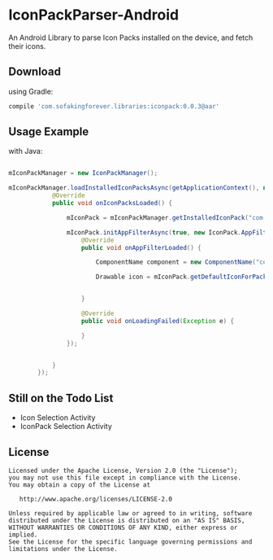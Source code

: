 IconPackParser-Android
======

An Android Library to parse Icon Packs installed on the device, and fetch their icons.

Download
--------

using Gradle:
```groovy
compile 'com.sofakingforever.libraries:iconpack:0.0.3@aar'
```


Usage Example
--------

with Java:

```java

mIconPackManager = new IconPackManager();

mIconPackManager.loadInstalledIconPacksAsync(getApplicationContext(), new IconPackManager.Listener() {
            @Override
            public void onIconPacksLoaded() {

                mIconPack = mIconPackManager.getInstalledIconPack("com.example.iconpack");

                mIconPack.initAppFilterAsync(true, new IconPack.AppFilterListener() {
                    @Override
                    public void onAppFilterLoaded() {

                        ComponentName component = new ComponentName("com.app.example", ".ExampleActivity");

                        Drawable icon = mIconPack.getDefaultIconForPackage(MainActivity.this, component, true);


                    }

                    @Override
                    public void onLoadingFailed(Exception e) {

                    }
                });


            }
        });

```


Still on the Todo List
--------
- Icon Selection Activity
- IconPack Selection Activity

License
-------

    Licensed under the Apache License, Version 2.0 (the "License");
    you may not use this file except in compliance with the License.
    You may obtain a copy of the License at

       http://www.apache.org/licenses/LICENSE-2.0

    Unless required by applicable law or agreed to in writing, software
    distributed under the License is distributed on an "AS IS" BASIS,
    WITHOUT WARRANTIES OR CONDITIONS OF ANY KIND, either express or implied.
    See the License for the specific language governing permissions and
    limitations under the License.
